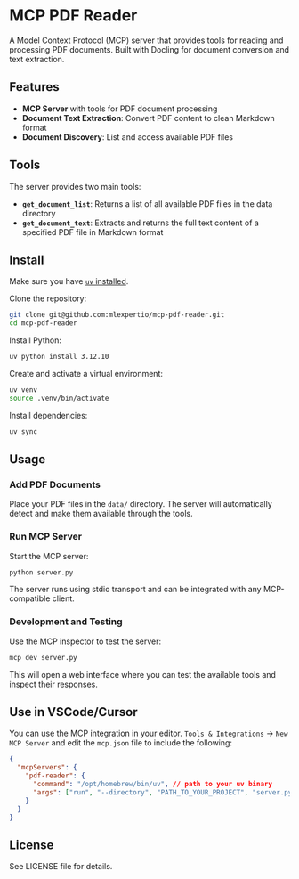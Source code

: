# MCP PDF Reader

A Model Context Protocol (MCP) server that provides tools for reading and processing PDF documents. Built with Docling for document conversion and text extraction.

## Features

- **MCP Server** with tools for PDF document processing
- **Document Text Extraction**: Convert PDF content to clean Markdown format
- **Document Discovery**: List and access available PDF files

## Tools

The server provides two main tools:

- **`get_document_list`**: Returns a list of all available PDF files in the data directory
- **`get_document_text`**: Extracts and returns the full text content of a specified PDF file in Markdown format

## Install

Make sure you have [`uv` installed](https://docs.astral.sh/uv/getting-started/installation/).

Clone the repository:

```bash
git clone git@github.com:mlexpertio/mcp-pdf-reader.git
cd mcp-pdf-reader
```

Install Python:

```bash
uv python install 3.12.10
```

Create and activate a virtual environment:

```bash
uv venv
source .venv/bin/activate
```

Install dependencies:

```bash
uv sync
```

## Usage

### Add PDF Documents

Place your PDF files in the `data/` directory. The server will automatically detect and make them available through the tools.

### Run MCP Server

Start the MCP server:

```bash
python server.py
```

The server runs using stdio transport and can be integrated with any MCP-compatible client.

### Development and Testing

Use the MCP inspector to test the server:

```bash
mcp dev server.py
```

This will open a web interface where you can test the available tools and inspect their responses.

## Use in VSCode/Cursor

You can use the MCP integration in your editor. `Tools & Integrations` -> `New MCP Server` and edit the `mcp.json` file to include the following:

```json
{
  "mcpServers": {
    "pdf-reader": {
      "command": "/opt/homebrew/bin/uv", // path to your uv binary
      "args": ["run", "--directory", "PATH_TO_YOUR_PROJECT", "server.py"]
    }
  }
}
```

## License

See LICENSE file for details.
